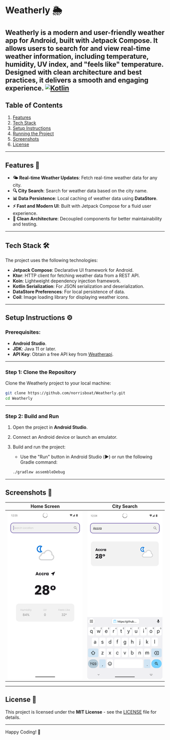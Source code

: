 
# Weatherly 🌦️
**Weatherly** is a modern and user-friendly weather app for Android, built with **Jetpack Compose**. It allows users to search for and view real-time weather information, including temperature, humidity, UV index, and "feels like" temperature. Designed with clean architecture and best practices, it delivers a smooth and engaging experience.
[![Kotlin](https://img.shields.io/badge/Kotlin-2.1.0-blue.svg?style=flat&logo=kotlin)](https://kotlinlang.org)
---

## Table of Contents

1. [Features](#features)
2. [Tech Stack](#tech-stack)
3. [Setup Instructions](#setup-instructions)
4. [Running the Project](#running-the-project)
5. [Screenshots](#screenshots)
6. [License](#license)

---

## Features 🚀

- **🌤 Real-time Weather Updates**: Fetch real-time weather data for any city.
- **🔍 City Search**: Search for weather data based on the city name.
- **📊 Data Persistence**: Local caching of weather data using **DataStore**.
- **⚡ Fast and Modern UI**: Built with Jetpack Compose for a fluid user experience.
- **🔧 Clean Architecture**: Decoupled components for better maintainability and testing.

---

## Tech Stack 🛠

The project uses the following technologies:

- **Jetpack Compose**: Declarative UI framework for Android.
- **Ktor**: HTTP client for fetching weather data from a REST API.
- **Koin**: Lightweight dependency injection framework.
- **Kotlin Serialization**: For JSON serialization and deserialization.
- **DataStore Preferences**: For local persistence of data.
- **Coil**: Image loading library for displaying weather icons.

---

## Setup Instructions ⚙️

### Prerequisites:
- **Android Studio**.
- **JDK**: Java 11 or later.
- **API Key**: Obtain a free API key from [Weatherapi](https://www.weatherapi.com).

---

### Step 1: Clone the Repository
Clone the Weatherly project to your local machine:

```bash
git clone https://github.com/norrisboat/Weatherly.git
cd Weatherly
```

---

### Step 2: Build and Run

1. Open the project in **Android Studio**.
2. Connect an Android device or launch an emulator.
3. Build and run the project:
    - Use the "Run" button in Android Studio (**▶️**) or run the following Gradle command:

   ```bash
   ./gradlew assembleDebug
   ```

---

## Screenshots 📱

| Home Screen                | City Search                 |
|----------------------------|-----------------------------|
| ![Home](media/Weather.png) | ![Search](media/Search.png) |

---

## License 📄

This project is licensed under the **MIT License** - see the [LICENSE](LICENSE) file for details.

---

Happy Coding! 🚀

